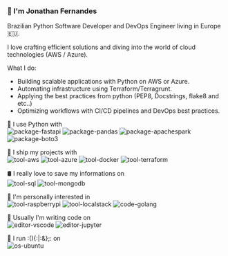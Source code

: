 ### 👋 I'm Jonathan Fernandes

Brazilian Python Software Developer and DevOps Engineer living in Europe 🇪🇺.

I love crafting efficient solutions and diving into the world of cloud technologies (AWS / Azure).

What I do:

* Building scalable applications with Python on AWS or Azure.
* Automating infrastructure using Terraform/Terragrunt.
* Applying the best practices from python (PEP8, Docstrings, flake8 and etc..)
* Optimizing workflows with CI/CD pipelines and DevOps best practices.

🚀 I use Python with  
![package-fastapi](https://img.shields.io/badge/tool-FastAPI-informational?style=flat&logo=FastAPI&logoColor=white&color=2bbc8a)
![package-pandas](https://img.shields.io/badge/package-Pandas-informational?style=flat&logo=pandas&logoColor=white&color=2bbc8a)
![package-apachespark](https://img.shields.io/badge/package-PySpark-informational?style=flat&logo=apachespark&logoColor=white&color=2bbc8a)
![package-boto3](https://img.shields.io/badge/package-Boto3-informational?style=flat&logo=boto3&logoColor=white&color=2bbc8a)

🧰 I ship my projects with  
![tool-aws](https://img.shields.io/badge/cloud-AWS-informational?style=flat&logo=Amazon%20AWS&logoColor=white&color=2bbc8a)
![tool-azure](https://img.shields.io/badge/cloud-Azure-informational?style=flat&logo=Amazon%20AWS&logoColor=white&color=2bbc8a)
![tool-docker](https://img.shields.io/badge/tool-Docker-informational?style=flat&logo=Docker&logoColor=white&color=2bbc8a)
![tool-terraform](https://img.shields.io/badge/tool-Terraform-informational?style=flat&logo=Terraform&logoColor=white&color=2bbc8a)

🛢️ I really love to save my informations on  
![tool-sql](https://img.shields.io/badge/tool-MySQL-informational?style=flat&logo=MySQL&logoColor=white&color=2bbc8a)
![tool-mongodb](https://img.shields.io/badge/tool-MongoDB-informational?style=flat&logo=MongoDB&logoColor=white&color=2bbc8a)


🔭 I'm personally interested in  
![tool-raspberrypi](https://img.shields.io/badge/tool-RaspberryPi-informational?style=flat&logo=raspberrypi&logoColor=white&color=2bbc8a)
![tool-localstack](https://img.shields.io/badge/tool-LocalStack-informational?style=flat&logo=localstack&logoColor=white&color=2bbc8a)
![code-golang](https://img.shields.io/badge/code-Golang-informational?style=flat&logo=Go&logoColor=white&color=2bbc8a)

📜 Usually I'm writing code on  
![editor-vscode](https://img.shields.io/badge/editor-Visual%20Studio%20Code-informational?style=flat&logo=Visual%20Studio%20Code&logoColor=white&color=2bbc8a)
![editor-jupyter](https://img.shields.io/badge/editor-Jupyter%20Lab-informational?style=flat&logo=jupyter&logoColor=white&color=2bbc8a)

🐧 I run :(){:|:&};: on  
![os-ubuntu](https://img.shields.io/badge/os-Ubuntu-informational?style=flat&logo=Ubuntu&logoColor=white&color=2bbc8a)

